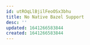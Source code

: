 ```yaml
---
id: utROqLlBjilFeoOSx3bhu
title: No Native Bazel Support
desc: ''
updated: 1641266583844
created: 1641266583844
---
```


